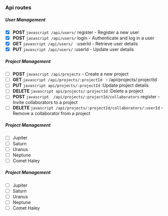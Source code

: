 ### Api routes

##### User Management

- [x] **POST** `javascript /api/users/` register - Register a new user
- [x] **POST** `javascript /api/users/` login - Authenticate and log in a user
- [x] **GET** `javascript /api/users/ ` :userId - Retrieve user details
- [x] **PUT** `javascript /api/users/` :userId - Update user details

##### Project Management

- [ ] **POST** `javascript /api/projects` - Create a new project
- [ ] **GET** `javascript /api/projects/:projectId ` - /api/projects/:projectId
- [ ] **PUT** `javascript api/projects/:projectId` :Update project details
- [ ] **DELETE** `javascript api/projects/:projectId` :Delete a project
- [ ] **POST** `javascript  /api/projects/:projectId/collaborators` register - Invite collaborators to a project
- [ ] **DELETE** `javascript /api/projects/:projectId/collaborators/:userId` - Remove a collaborator from a project

##### Project Management

- [ ] Jupiter
- [ ] Saturn
- [ ] Uranus
- [ ] Neptune
- [ ] Comet Haley

##### Project Management

- [ ] Jupiter
- [ ] Saturn
- [ ] Uranus
- [ ] Neptune
- [ ] Comet Haley
